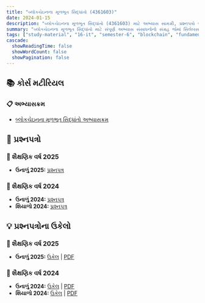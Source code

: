 ```yaml
---
title: "બ્લોકચેઇનના મૂળભૂત સિદ્ધાંતો (4361603)"
date: 2024-01-15
description: "બ્લોકચેઇનના મૂળભૂત સિદ્ધાંતો (4361603) માટે અભ્યાસ સામગ્રી, પ્રશ્નપત્રો અને ઉકેલો - ઇન્ફોર્મેશન ટેકનોલોજી, સેમેસ્ટર 6"
summary: "બ્લોકચેઇનના મૂળભૂત સિદ્ધાંતો માટે સંપૂર્ણ અભ્યાસ સંસાધનોનો સંગ્રહ જેમાં સિલેબસ, 2024-2025ના પ્રશ્નપત્રો અને વિગતવાર ઉકેલોનો સમાવેશ થાય છે"
tags: ["study-material", "16-it", "semester-6", "blockchain", "fundamentals", "fbc", "4361603"]
cascade:
  showReadingTime: false
  showWordCount: false
  showPagination: false
---
```


## 📚 કોર્સ મટીરિયલ

### 📋 અભ્યાસક્રમ

- [બ્લોકચેઇનના મૂળભૂત સિદ્ધાંતો અભ્યાસક્રમ](/resources/study-materials/16-it/sem-6/4361603-fbc/4361603.pdf)

## 📝 પ્રશ્નપત્રો

### 📅 શૈક્ષણિક વર્ષ 2025

- **ઉનાળું 2025:** [પ્રશ્નપત્ર](/resources/study-materials/16-it/sem-6/4361603-fbc/4361603-Summer-2025.pdf)

### 📅 શૈક્ષણિક વર્ષ 2024  

- **ઉનાળું 2024:** [પ્રશ્નપત્ર](/resources/study-materials/16-it/sem-6/4361603-fbc/4361603-Summer-2024.pdf)
- **શિયાળો 2024:** [પ્રશ્નપત્ર](/resources/study-materials/16-it/sem-6/4361603-fbc/4361603-Winter-2024.pdf)

## 💡 પ્રશ્નપત્રોના ઉકેલો

### 📅 શૈક્ષણિક વર્ષ 2025

- **ઉનાળું 2025:** [ઉકેલ](4361603-summer-2025-solution) | [PDF](4361603-summer-2025-solution.gu.pdf)

### 📅 શૈક્ષણિક વર્ષ 2024

- **ઉનાળું 2024:** [ઉકેલ](4361603-summer-2024-solution) | [PDF](4361603-summer-2024-solution.gu.pdf)
- **શિયાળો 2024:** [ઉકેલ](4361603-winter-2024-solution) | [PDF](4361603-winter-2024-solution.gu.pdf)
